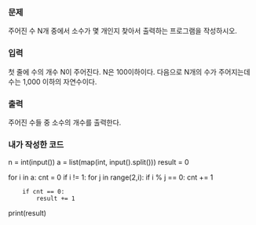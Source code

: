 <h3>문제</h3>
주어진 수 N개 중에서 소수가 몇 개인지 찾아서 출력하는 프로그램을 작성하시오.

<h3>입력</h3>
첫 줄에 수의 개수 N이 주어진다. N은 100이하이다. 다음으로 N개의 수가 주어지는데 수는 1,000 이하의 자연수이다.

<h3>출력</h3>
주어진 수들 중 소수의 개수를 출력한다.

<h3>내가 작성한 코드</h3>
n = int(input())
a = list(map(int, input().split()))
result = 0

for i in a:
    cnt = 0
    if i != 1:
        for j in range(2,i):
            if i % j == 0:
                cnt += 1
            
        if cnt == 0:
            result += 1
print(result)
